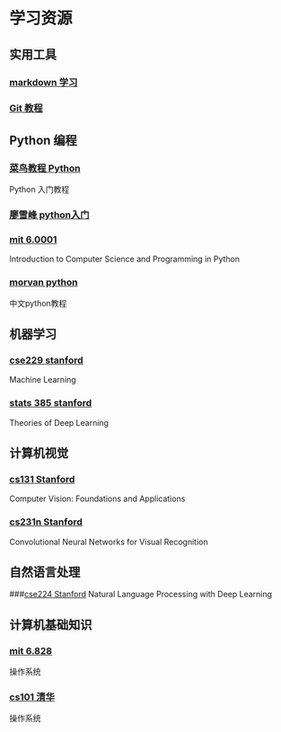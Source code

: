 # 学习资源
## 实用工具
### [markdown 学习](http://xianbai.me/learn-md/index.html)
### [Git 教程](http://www.runoob.com/git/git-tutorial.html)

## Python 编程
### [菜鸟教程 Python](http://www.runoob.com/python/python-tutorial.html)
Python 入门教程
### [廖雪峰 python入门](https://www.liaoxuefeng.com/wiki/0014316089557264a6b348958f449949df42a6d3a2e542c000)

### [mit 6.0001](https://ocw.mit.edu/courses/electrical-engineering-and-computer-science/6-0001-introduction-to-computer-science-and-programming-in-python-fall-2016/)
Introduction to Computer Science and Programming in Python
### [morvan python](https://morvanzhou.github.io/tutorials/)
中文python教程
###
## 机器学习
### [cse229 stanford](http://cs229.stanford.edu/)
Machine Learning
### [stats 385 stanford](https://stats385.github.io/)
Theories of Deep Learning

## 计算机视觉
### [cs131 Stanford](http://vision.stanford.edu/teaching/cs131_fall1718/)
Computer Vision: Foundations and Applications

### [cs231n Stanford](http://cs231n.stanford.edu/)
Convolutional Neural Networks for Visual Recognition

## 自然语言处理
###[cse224 Stanford](http://web.stanford.edu/class/cs224n/)
Natural Language Processing with Deep Learning

## 计算机基础知识
### [mit 6.828](https://ocw.mit.edu/courses/electrical-engineering-and-computer-science/6-828-operating-system-engineering-fall-2012/)
操作系统

### [cs101 清华](http://os.cs.tsinghua.edu.cn/oscourse/OS2016spring#A.2Bi.2F56C4nGmJE-)
操作系统
